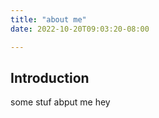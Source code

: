 ```yaml
---
title: "about me"
date: 2022-10-20T09:03:20-08:00

---
```

## Introduction



some stuf abput me hey